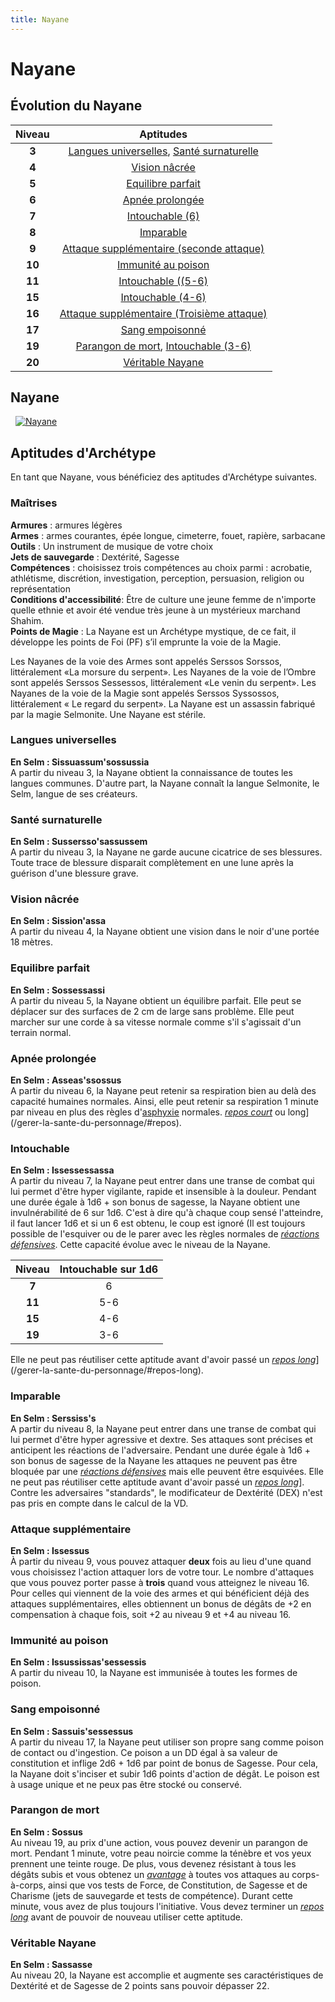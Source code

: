 ```yaml
---
title: Nayane
---
```

# Nayane

## Évolution du Nayane

|Niveau|Aptitudes|
|:-:|:-:|
|**3**|[Langues universelles](#langues-universelles), [Santé surnaturelle](#sante-surnaturelle)|
|**4**|[Vision nâcrée](#vision-nacree)|
|**5**|[Equilibre parfait](#equilibre-parfait)|
|**6**|[Apnée prolongée](#apnee-prolongee)|
|**7**|[Intouchable (6)](#intouchable)|
|**8**|[Imparable](#imparable)|
|**9**|[Attaque supplémentaire (seconde attaque)](#attaque-supplementaire)|
|**10**|[Immunité au poison](#immunite-au-poison)|
|**11**|[Intouchable ((5-6)](#intouchable)|
|**15**|[Intouchable (4-6)](#intouchable)|
|**16**|[Attaque supplémentaire (Troisième attaque)](#attaque-supplementaire)|
|**17**|[Sang empoisonné](#sang-empoisonne)|
|**19**|[Parangon de mort](#parangon-de-mort), [Intouchable (3-6)](#intouchable)|
|**20**|[Véritable Nayane](#veritable-nayane)|

## Nayane
&nbsp;
[![Nayane](https://www.douaratil.fr/illustrations/archetype/nayanem.png)](https://www.douaratil.fr/illustrations/archetype/nayane.jpg)

## Aptitudes d'Archétype
En tant que Nayane, vous bénéficiez des aptitudes d'Archétype suivantes.

### Maîtrises
**Armures** : armures légères  
**Armes** : armes courantes, épée longue, cimeterre, fouet, rapière, sarbacane  
**Outils** : Un instrument de musique de votre choix    
**Jets de sauvegarde** : Dextérité, Sagesse  
**Compétences** : choisissez trois compétences au choix parmi : acrobatie, athlétisme, discrétion, investigation, perception, persuasion, religion ou représentation  
**Conditions d'accessibilité**: Être de culture une jeune femme de n'importe quelle ethnie et avoir été vendue très jeune à un mystérieux marchand Shahim.  
**Points de Magie** : La Nayane est un Archétype mystique, de ce fait, il développe les points de Foi (PF) s’il emprunte la voie de la Magie.  

Les Nayanes de la voie des Armes sont appelés Serssos Sorssos, littéralement «La morsure du serpent». Les Nayanes de la voie de l’Ombre sont appelés Serssos Sessessos, littéralement «Le venin du serpent». Les Nayanes de la voie de la Magie sont appelés Serssos Syssossos, littéralement « Le regard du serpent». La Nayane est un assassin fabriqué par la magie Selmonite. Une Nayane est stérile.


### Langues universelles  
**En Selm : Sissuassum'sossussia**  
A partir du niveau 3, la Nayane obtient la connaissance de toutes les langues communes. D'autre part, la Nayane connaît la langue Selmonite, le Selm, langue de ses créateurs.  

### Santé surnaturelle
**En Selm : Sussersso'sassussem**  
A partir du niveau 3, la Nayane ne garde aucune cicatrice de ses blessures. Toute trace de blessure disparait complètement en une lune après la guérison d'une blessure grave.  

### Vision nâcrée  
**En Selm : Sission'assa**  
A partir du niveau 4, la Nayane obtient une vision dans le noir d'une portée 18 mètres.  

### Equilibre parfait  
**En Selm : Sossessassi**  
A partir du niveau 5, la Nayane obtient un équilibre parfait. Elle peut se déplacer sur des surfaces de 2 cm de large sans problème. Elle peut marcher sur une corde à sa vitesse normale comme s'il s'agissait d'un terrain normal.  

### Apnée prolongée  
**En Selm : Asseas'ssossus**  
A partir du niveau 6, la Nayane peut retenir sa respiration bien au delà des capacité humaines normales. Ainsi, elle peut retenir sa respiration 1 minute par niveau en plus des règles d'[asphyxie](/partir-a-l-aventure/#asphyxie) normales. [_repos court_](/gerer-la-sante-du-personnage/#repos-court) ou long](/gerer-la-sante-du-personnage/#repos).

### Intouchable  
**En Selm : Issessessassa**  
A partir du niveau 7, la Nayane peut entrer dans une transe de combat qui lui permet d'être hyper vigilante, rapide et insensible à la douleur. Pendant une durée égale à 1d6 + son bonus de sagesse, la Nayane obtient une invulnérabilité de 6 sur 1d6. C'est à dire qu'à chaque coup sensé l'atteindre, il faut lancer 1d6 et si un 6 est obtenu, le coup est ignoré (Il est toujours possible de l'esquiver ou de le parer avec les règles normales de [_réactions défensives_](/combattre/#reaction-defensive). Cette capacité évolue avec le niveau de la Nayane.


|Niveau|Intouchable sur 1d6|
|:-:|:-:|
|**7**|6|
|**11**|5-6|
|**15**|4-6|
|**19**|3-6|
Elle ne peut pas réutiliser cette aptitude avant d'avoir passé un [_repos long_](/gerer-la-sante-du-personnage/#repos-long)](/gerer-la-sante-du-personnage/#repos-long).

### Imparable  
**En Selm : Serssiss's**  
A partir du niveau 8, la Nayane peut entrer dans une transe de combat qui lui permet d'être hyper agressive et dextre. Ses attaques sont précises et anticipent les réactions de l'adversaire. Pendant une durée égale à 1d6 + son bonus de sagesse de la Nayane les attaques ne peuvent pas être bloquée par une [_réactions défensives_](/combattre/#reaction-defensive) mais elle peuvent être esquivées. Elle ne peut pas réutiliser cette aptitude avant d'avoir passé un [_repos long_](/gerer-la-sante-du-personnage/#repos-long)]. Contre les adversaires "standards", le modificateur de Dextérité (DEX) n'est pas pris en compte dans le calcul de la VD.   

### Attaque supplémentaire  
**En Selm : Issessus**  
À partir du niveau 9, vous pouvez attaquer **deux** fois au lieu d'une quand vous choisissez l'action attaquer lors de votre tour.
Le nombre d'attaques que vous pouvez porter passe à **trois** quand vous atteignez le niveau 16. Pour celles qui viennent de la voie des armes et qui bénéficient déjà des attaques supplémentaires, elles obtiennent un bonus de dégâts de +2 en compensation à chaque fois, soit +2 au niveau 9 et +4 au niveau 16.

### Immunité au poison  
**En Selm : Issussissas'sessessis**  
A partir du niveau 10, la Nayane est immunisée à toutes les formes de poison.  

### Sang empoisonné    
**En Selm : Sassuis'sessessus**  
A partir du niveau 17, la Nayane peut utiliser son propre sang comme poison de contact ou d'ingestion. Ce poison a un DD égal à sa valeur de constitution et inflige 2d6 + 1d6 par point de bonus de Sagesse. Pour cela, la Nayane doit s'inciser et subir 1d6 points d'action de dégât. Le poison est à usage unique et ne peux pas être stocké ou conservé.  

### Parangon de mort
**En Selm : Sossus**  
Au niveau 19, au prix d'une action, vous pouvez devenir un parangon de mort. Pendant 1 minute, votre peau noircie comme la ténèbre et vos yeux prennent une teinte rouge. De plus, vous devenez résistant à tous les dégâts subis et vous obtenez un [_avantage_](/utiliser-les-caracteristiques/#avantage-et-desavantage) à toutes vos attaques au corps-à-corps, ainsi que vos tests de Force, de Constitution, de Sagesse et de Charisme (jets de sauvegarde et tests de compétence). Durant cette minute, vous avez de plus toujours l'initiative. Vous devez terminer un [_repos long_](/gerer-la-sante-du-personnage/#repos-long) avant de pouvoir de nouveau utiliser cette aptitude.  

### Véritable Nayane
**En Selm : Sassasse**  
Au niveau 20, la Nayane est accomplie et augmente ses caractéristiques de Dextérité et de Sagesse de 2 points sans pouvoir dépasser 22.
